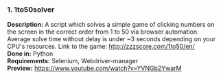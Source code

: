 ### 1. 1to50solver
**Description:** A script which solves a simple game of clicking numbers on the screen in the correct order from 1 to 50 via browser automation. Average solve time without delay is under ~3 seconds depending on your CPU's resources. Link to the game: http://zzzscore.com/1to50/en/   
**Done in:** Python  
**Requirements:** Selenium, Webdriver-manager  
**Preview:** https://www.youtube.com/watch?v=YVNGb2YwarM
